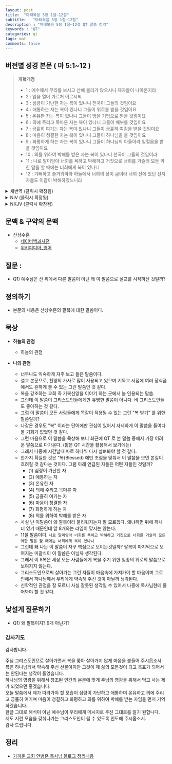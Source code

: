```yaml
---
layout: post
title:  "마태복음 5장 1절~12절"
subtitle:   "마태복음 5장 1절~12절"
description : "마태복음 5장 1절~12절 QT 말씀 정리"
keywords : "QT"
categories: qt
tags: mat
comments: false
---
```


## 버전별 성경 본문 ( 마 5:1~12 )

> **개혁개정**
>* 1 : 예수께서 무리를 보시고 산에 올라가 앉으시니 제자들이 나아온지라
>* 2 : 입을 열어 가르쳐 이르시되
>* 3 : 심령이 가난한 자는 복이 있나니 천국이 그들의 것임이요
>* 4 : 애통하는 자는 복이 있나니 그들이 위로를 받을 것임이요
>* 5 : 온유한 자는 복이 있나니 그들이 땅을 기업으로 받을 것임이요
>* 6 : 의에 주리고 목마른 자는 복이 있나니 그들이 배부를 것임이요
>* 7 : 긍휼히 여기는 자는 복이 있나니 그들이 긍휼히 여김을 받을 것임이요
>* 8 : 마음이 청결한 자는 복이 있나니 그들이 하나님을 볼 것임이요
>* 9 : 화평하게 하는 자는 복이 있나니 그들이 하나님의 아들이라 일컬음을 받을 것임이요
>* 10 : 의를 위하여 박해를 받은 자는 복이 있나니 천국이 그들의 것임이라
>* 11 : 나로 말미암아 너희를 욕하고 박해하고 거짓으로 너희를 거슬러 모든 악한 말을 할 때에는 너희에게 복이 있나니
>* 12 : 기뻐하고 즐거워하라 하늘에서 너희의 상이 큼이라 너희 전에 있던 선지자들도 이같이 박해하였느니라

<details>
<summary> 새번역 (클릭시 확장됨)</summary>
<div markdown="1">

>* 1 : 예수께서 무리를 보시고, 산에 올라가 앉으시니, 제자들이 그에게 나아왔다.
>* 2 : 예수께서 입을 열어서 그들을 가르치셨다.
>* 3 : "마음이 가난한 사람은 복이 있다. 하늘 나라가 그들의 것이다.
>* 4 : 슬퍼하는 사람은 복이 있다. 하나님이 그들을 위로하실 것이다.
>* 5 : 온유한 사람은 복이 있다. 그들이 땅을 차지할 것이다.
>* 6 : 의에 주리고 목마른 사람은 복이 있다. 그들이 배부를 것이다.
>* 7 : 자비한 사람은 복이 있다. 하나님이 그들을 자비롭게 대하실 것이다.
>* 8 : 마음이 깨끗한 사람은 복이 있다. 그들이 하나님을 볼 것이다.
>* 9 : 평화를 이루는 사람은 복이 있다. 하나님이 그들을 자기의 자녀라고 부르실 것이다.
>* 10 : 의를 위하여 박해를 받은 사람은 복이 있다. 하늘 나라가 그들의 것이다.
>* 11 : 너희가 나 때문에 모욕을 당하고, 박해를 받고, 터무니없는 말로 온갖 비난을 받으면, 복이 있다.
>* 12 : 너희는 기뻐하고 즐거워하여라. 하늘에서 받을 너희의 상이 크기 때문이다. 너희보다 먼저 온 예언자들도 이와 같이 박해를 받았다."
</div>
</details>

<details>
<summary> NIV (클릭시 확장됨)</summary>
<div markdown="1">

>* 1 : Now when Jesus saw the crowds, he went up on a mountainside and sat down. His disciples came to him,
>* 2 : and he began to teach them. He said:
>* 3 : “Blessed are the poor in spirit, for theirs is the kingdom of heaven.
>* 4 : Blessed are those who mourn, for they will be comforted.
>* 5 : Blessed are the meek, for they will inherit the earth.
>* 6 : Blessed are those who hunger and thirst for righteousness, for they will be filled.
>* 7 : Blessed are the merciful, for they will be shown mercy.
>* 8 : Blessed are the pure in heart, for they will see God.
>* 9 : Blessed are the peacemakers, for they will be called children of God.
>* 10 : Blessed are those who are persecuted because of righteousness, for theirs is the kingdom of heaven.
>* 11 : “Blessed are you when people insult you, persecute you and falsely say all kinds of evil against you because of me.
>* 12 : Rejoice and be glad, because great is your reward in heaven, for in the same way they persecuted the prophets who were before you.
</div>
</details>

<details>
<summary> NKJV (클릭시 확장됨)</summary>
<div markdown="1">

>* 1 : And seeing the multitudes, He went up on a mountain, and when He was seated His disciples came to Him.
>* 2 : Then He opened His mouth and taught them, saying:
>* 3 : “Blessed are the poor in spirit, For theirs is the kingdom of heaven.
>* 4 : Blessed are those who mourn, For they shall be comforted.
>* 5 : Blessed are the meek, For they shall inherit the earth.
>* 6 : Blessed are those who hunger and thirst for righteousness, For they shall be filled.
>* 7 : Blessed are the merciful, For they shall obtain mercy.
>* 8 : Blessed are the pure in heart, For they shall see God.
>* 9 : Blessed are the peacemakers, For they shall be called sons of God.
>* 10 : Blessed are those who are persecuted for righteousness’ sake, For theirs is the kingdom of heaven.
>* 11 : “Blessed are you when they revile and persecute you, and say all kinds of evil against you falsely for My sake.
>* 12 : Rejoice and be exceedingly glad, for great is your reward in heaven, for so they persecuted the prophets who were before you.
</div>
</details>

## 문맥 & 구약의 문맥 

* 산상수훈 
    - [네이버백과사전](https://terms.naver.com/alikeMeaning.nhn?query=E00190638) 
    - [위키피디아_영어](https://en.wikipedia.org/wiki/Sermon_on_the_Mount)

## 질문 :

* Q1) 예수님은 산 위에서 다른 말씀이 아닌 왜 이 말씀으로 설교를 시작하신 것일까?

## 정의하기

* 본문의 내용은 산상수훈의 팔복에 대한 말씀이다.

## 묵상

* **하늘의 관점**  
    - 하늘의 관점
  
* **나의 관점**
    - 너무나도 익숙하게 자주 보고 들은 말씀이다.
    - 설교 본문으로, 찬양의 가사로 많이 사용되고 있으며 기독교 서점에 여러 장식품에서도 흔하게 볼 수 있는 그런 말씀인 것 같다.
    - 복을 강조하는 교회 즉 기복신앙을 이야기 하는 곳에서 늘 인용되는 말씀.    
    - 그런데 이 말씀이 그리스도인들에게만 유명한 말씀이 아니다. 비 그리스도인들도 좋아하는 것 같다.
    - 그럼 이 말씀이 모든 사람들에게 똑같이 적용될 수 있는 그런 "복 받기" 를 위한 말씀일까?
    - 나같은 경우도 "복" 이라는 단어에만 관심이 있어서 자세하게 이 말씀을 들여다 볼 기회가 없었던 것 같다.
    - 그런 마음으로 이 말씀을 묵상해 보니 최근에 QT 로 본 말씀 중에서 가장 어려운 말씀으로 다가온다. (짧은 QT 시간을 활용해서 보기에는)
    - 그래서 나중에 시간날때 따로 하나씩 다시 살펴봐야 할 것 같다. 
    - 한가지 확실한 것은 "복(Blessed) 에만 초점을 맞춰서 이 말씀을 보면 본질이 흐려질 것 같다는 것이다. 그럼 아래 언급된 자들은 어떤 자들인 것일까?
        * (1) 심령이 가난한 자
        * (2) 애통하는 자
        * (3) 온유한 자
        * (4) 의에 주리고 목마른 자
        * (5) 긍휼히 여기는 자
        * (6) 마음이 청결한 자
        * (7) 화평하게 하는 자
        * (8) 의를 위하여 박해를 받은 자
    - 사실 난 이말씀이 왜 팔복이라 불리워지는지 잘 모르겠다. 왜냐하면 뒤에 하나 더 있기 때문인데 앞 8개와는 라임이 맞지는 않는다.
    - 11절 말씀이다. `나로 말미암아 너희를 욕하고 박해하고 거짓으로 너희를 거슬러 모든 악한 말을 할 때에는 너희에게 복이 있나니`
    - 그런데 왜 나는 이 말씀이 자꾸 핵심으로 보이는것일까? 팔복이 마지막으로 모여지는 미괄식이 이 말씀은 아닐까 생각된다.
    - 그래서 이 8복은 세상 모든 사람들에게 복을 주기 위한 일종의 위로의 말씀으로 보여지지 않는다.
    - 그리스도인으로써 살아가는 그런 자들이 마음속에 가져가야 할 마음이며 그로 인해서 하나님께서 우리에게 약속해 주신 것이 아닐까 생각된다.
    - 신학적인 관점을 잘 모르니 사실 잘못된 생각일 수 있어서 나중에 목사님한테 물어봐야 할 것 같다.

## 낯설게 질문하기

* Q1) 왜 팔복이지? 9개 아닌가? 

### 감사기도

감사합니다.  

주님 그리스도인으로 살아가면서 복을 쫓아 살아가지 않게 마음을 붙들어 주시옵소서.  
복은 하나님께서 약속해 주신 선물이지만 그것이 제 삶의 모든것이 되고 목표가 되어서는 안된다는 생각이 들었습니다.  
하나님의 영광을 위해서 창조된 인간의 본분에 맞게 주님의 영광을 위해서 먹고 사는 제가 되었으면 좋겠습니다.  
오늘 말씀에서 제가 따라가야 할 모습이 심령이 가난하고 애통하며 온유하고 의에 주리고 긍휼히 여기며 마음이 청결하고 화평하고 의를 위하여 박해를 받는 자임을 먼저 기억하겠습니다.  
한글 그대로 해석이 아닌 예수님이 우리에게 메시지로 주신 그대로를 알기 원합니다.   
저도 저런 모습을 갖춰나가는 그리스도인이 될 수 있도록 인도해 주시옵소서.  
감사 드립니다.  

## 정리
* [가까운 교회 안병훈 목사님 블로그 정리내용](https://blog.naver.com/tolerance2018)


